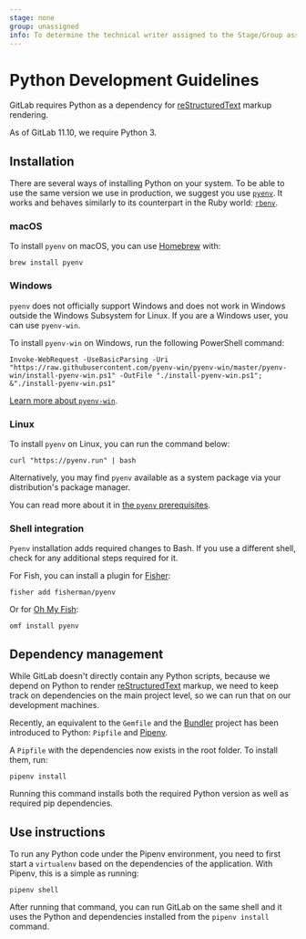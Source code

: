 ```yaml
---
stage: none
group: unassigned
info: To determine the technical writer assigned to the Stage/Group associated with this page, see https://about.gitlab.com/handbook/engineering/ux/technical-writing/#assignments
---
```


# Python Development Guidelines

GitLab requires Python as a dependency for [reStructuredText](https://docutils.sourceforge.io/rst.html)
markup rendering.

As of GitLab 11.10, we require Python 3.

## Installation

There are several ways of installing Python on your system. To be able to use the same version we use in production,
we suggest you use [`pyenv`](https://github.com/pyenv/pyenv). It works and behaves similarly to its counterpart in the
Ruby world: [`rbenv`](https://github.com/rbenv/rbenv).

### macOS

To install `pyenv` on macOS, you can use [Homebrew](https://brew.sh/) with:

```shell
brew install pyenv
```

### Windows

`pyenv` does not officially support Windows and does not work in Windows outside the Windows Subsystem for Linux. If you are a Windows user, you can use `pyenv-win`.

To install `pyenv-win` on Windows, run the following PowerShell command:

```shell
Invoke-WebRequest -UseBasicParsing -Uri "https://raw.githubusercontent.com/pyenv-win/pyenv-win/master/pyenv-win/install-pyenv-win.ps1" -OutFile "./install-pyenv-win.ps1"; &"./install-pyenv-win.ps1"
```

[Learn more about `pyenv-win`](https://github.com/pyenv-win/pyenv-win).

### Linux

To install `pyenv` on Linux, you can run the command below:

```shell
curl "https://pyenv.run" | bash
```

Alternatively, you may find `pyenv` available as a system package via your distribution's package manager.

You can read more about it in [the `pyenv` prerequisites](https://github.com/pyenv/pyenv-installer#prerequisites).

### Shell integration

`Pyenv` installation adds required changes to Bash. If you use a different shell,
check for any additional steps required for it.

For Fish, you can install a plugin for [Fisher](https://github.com/jorgebucaran/fisher):

```shell
fisher add fisherman/pyenv
```

Or for [Oh My Fish](https://github.com/oh-my-fish/oh-my-fish):

```shell
omf install pyenv
```

## Dependency management

While GitLab doesn't directly contain any Python scripts, because we depend on Python to render
[reStructuredText](https://docutils.sourceforge.io/rst.html) markup, we need to keep track on dependencies
on the main project level, so we can run that on our development machines.

Recently, an equivalent to the `Gemfile` and the [Bundler](https://bundler.io/) project has been introduced to Python:
`Pipfile` and [Pipenv](https://pipenv.readthedocs.io/en/latest/).

A `Pipfile` with the dependencies now exists in the root folder. To install them, run:

```shell
pipenv install
```

Running this command installs both the required Python version as well as required pip dependencies.

## Use instructions

To run any Python code under the Pipenv environment, you need to first start a `virtualenv` based on the dependencies
of the application. With Pipenv, this is a simple as running:

```shell
pipenv shell
```

After running that command, you can run GitLab on the same shell and it uses the Python and dependencies
installed from the `pipenv install` command.
